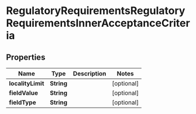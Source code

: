 

# RegulatoryRequirementsRegulatoryRequirementsInnerAcceptanceCriteria


## Properties

| Name | Type | Description | Notes |
|------------ | ------------- | ------------- | -------------|
|**localityLimit** | **String** |  |  [optional] |
|**fieldValue** | **String** |  |  [optional] |
|**fieldType** | **String** |  |  [optional] |



